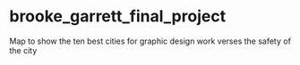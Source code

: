 # brooke_garrett_final_project
Map to show the ten best cities for graphic design work verses the safety of the city 

